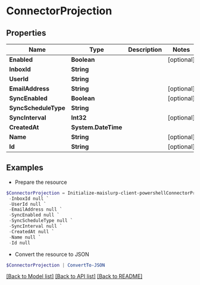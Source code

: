 # ConnectorProjection
## Properties

Name | Type | Description | Notes
------------ | ------------- | ------------- | -------------
**Enabled** | **Boolean** |  | [optional] 
**InboxId** | **String** |  | 
**UserId** | **String** |  | 
**EmailAddress** | **String** |  | [optional] 
**SyncEnabled** | **Boolean** |  | [optional] 
**SyncScheduleType** | **String** |  | 
**SyncInterval** | **Int32** |  | [optional] 
**CreatedAt** | **System.DateTime** |  | 
**Name** | **String** |  | [optional] 
**Id** | **String** |  | [optional] 

## Examples

- Prepare the resource
```powershell
$ConnectorProjection = Initialize-maislurp-client-powershellConnectorProjection  -Enabled null `
 -InboxId null `
 -UserId null `
 -EmailAddress null `
 -SyncEnabled null `
 -SyncScheduleType null `
 -SyncInterval null `
 -CreatedAt null `
 -Name null `
 -Id null
```

- Convert the resource to JSON
```powershell
$ConnectorProjection | ConvertTo-JSON
```

[[Back to Model list]](../README#documentation-for-models) [[Back to API list]](../README#documentation-for-api-endpoints) [[Back to README]](../README)

